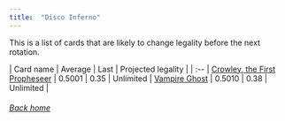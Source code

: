 ```yaml
---
title:  "Disco Inferno"
---
```


This is a list of cards that are likely to change legality before the next rotation.

| Card name | Average | Last | Projected legality |
| :-- |
[Crowley, the First Propheseer](https://db.ygoprodeck.com/card/?search=Crowley,%20the%20First%20Propheseer) | 0.5001 | 0.35 | Unlimited |
[Vampire Ghost](https://db.ygoprodeck.com/card/?search=Vampire%20Ghost) | 0.5010 | 0.38 | Unlimited |

###### [Back home](index)